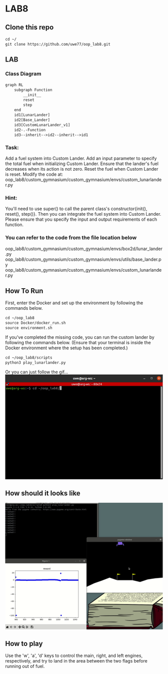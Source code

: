 # LAB8

## Clone this repo
```
cd ~/
git clone https://github.com/uwe77/oop_lab8.git
```
## LAB
### Class Diagram

```mermaid
graph RL
    subgraph Function
        __init__
        reset
        step
    end
    id1[LunarLander]
    id2[Base_Lander]
    id3[CustomLunarLander_v1]
    id2-.-Function
    id3--inherit-->id2--inherit-->id1
```
### Task:
Add a fuel system into Custom Lander.
Add an input parameter to specify the total fuel when initializing Custom Lander.
Ensure that the lander's fuel decreases when its action is not zero.
Reset the fuel when Custom Lander is reset.
Modify the code at:
oop_lab8/custom_gymnasium/custom_gymnasium/envs/custom_lunarlander.py

### Hint:
You'll need to use super() to call the parent class's constructor{init(), reset(), step()}.
Then you can integrate the fuel system into Custom Lander.
Please ensure that you specify the input and output requirements of each function.

### You can refer to the code from the file location below
oop_lab8/custom_gymnasium/custom_gymnasium/envs/box2d/lunar_lander.py
oop_lab8/custom_gymnasium/custom_gymnasium/envs/utils/base_lander.py
oop_lab8/custom_gymnasium/custom_gymnasium/envs/custom_lunarlander.py

## How To Run
First, enter the Docker and set up the environment by following the commands below.
```
cd ~/oop_lab8
source Docker/docker_run.sh
source environment.sh
```
If you've completed the missing code, you can run the custom lander by following the commands below.
(Ensure that your terminal is inside the Docker environment where the setup has been completed.)
```
cd ~/oop_lab8/scripts
python3 play_lunarlander.py
```
Or you can just follow the gif...
<img src="./images/howtolaunch.gif"/>

## How should it looks like
<img src="./images/customlander.gif"/>

## How to play
Use the 'w', 'a', 'd' keys to control the main, right, and left engines, respectively, and try to land in the area between the two flags before running out of fuel.
